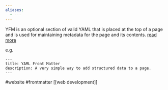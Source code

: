 ```yaml
---
aliases:
  - ---
---
```

YFM is an optional section of valid YAML that is placed at the top of a page and is used for maintaining metadata for the page and its contents. [read more](https://assemble.io/docs/YAML-front-matter.html)

e.g.
```
---
title: YAML Front Matter
description: A very simple way to add structured data to a page.
---
```

#website #frontmatter
[[web development]]
